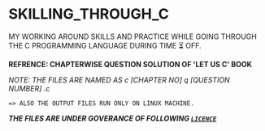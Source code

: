 # SKILLING_THROUGH_C
MY WORKING AROUND SKILLS AND PRACTICE WHILE GOING THROUGH THE C PROGRAMMING LANGUAGE DURING TIME ⏳ OFF.



**REFRENCE: CHAPTERWISE QUESTION SOLUTION OF 'LET US C' BOOK**

_NOTE: THE FILES ARE NAMED AS c [CHAPTER NO] q [QUESTION NUMBER] .c_

    => ALSO THE OUTPUT FILES RUN ONLY ON LINUX MACHINE.

<b><i>THE FILES ARE UNDER GOVERANCE OF FOLLOWING <a href="https://github.com/DHANOLA/SKILLING_THROUGH_C/blob/DH%40NOLA/LICENSE">`LICENCE`</a></b></i>
